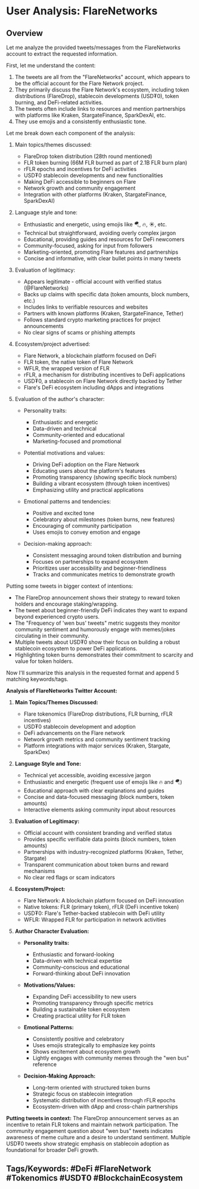 # User Analysis: FlareNetworks

## Overview

<think>
Let me analyze the provided tweets/messages from the FlareNetworks account to extract the requested information.

First, let me understand the content:

1. The tweets are all from the "FlareNetworks" account, which appears to be the official account for the Flare Network project.
2. They primarily discuss the Flare Network's ecosystem, including token distributions (FlareDrop), stablecoin developments (USD₮0), token burning, and DeFi-related activities.
3. The tweets often include links to resources and mention partnerships with platforms like Kraken, StargateFinance, SparkDexAI, etc.
4. They use emojis and a consistently enthusiastic tone.

Let me break down each component of the analysis:

1. Main topics/themes discussed:
   - FlareDrop token distribution (28th round mentioned)
   - FLR token burning (66M FLR burned as part of 2.1B FLR burn plan)
   - rFLR epochs and incentives for DeFi activities
   - USD₮0 stablecoin developments and new functionalities
   - Making DeFi accessible to beginners on Flare
   - Network growth and community engagement
   - Integration with other platforms (Kraken, StargateFinance, SparkDexAI)

2. Language style and tone:
   - Enthusiastic and energetic, using emojis like 🪂, 🔥, ☀️, etc.
   - Technical but straightforward, avoiding overly complex jargon
   - Educational, providing guides and resources for DeFi newcomers
   - Community-focused, asking for input from followers
   - Marketing-oriented, promoting Flare features and partnerships
   - Concise and informative, with clear bullet points in many tweets

3. Evaluation of legitimacy:
   - Appears legitimate - official account with verified status (@FlareNetworks)
   - Backs up claims with specific data (token amounts, block numbers, etc.)
   - Includes links to verifiable resources and websites
   - Partners with known platforms (Kraken, StargateFinance, Tether)
   - Follows standard crypto marketing practices for project announcements
   - No clear signs of scams or phishing attempts

4. Ecosystem/project advertised:
   - Flare Network, a blockchain platform focused on DeFi
   - FLR token, the native token of Flare Network
   - WFLR, the wrapped version of FLR
   - rFLR, a mechanism for distributing incentives to DeFi applications
   - USD₮0, a stablecoin on Flare Network directly backed by Tether
   - Flare's DeFi ecosystem including dApps and integrations

5. Evaluation of the author's character:
   - Personality traits: 
     * Enthusiastic and energetic
     * Data-driven and technical
     * Community-oriented and educational
     * Marketing-focused and promotional

   - Potential motivations and values:
     * Driving DeFi adoption on the Flare Network
     * Educating users about the platform's features
     * Promoting transparency (showing specific block numbers)
     * Building a vibrant ecosystem (through token incentives)
     * Emphasizing utility and practical applications

   - Emotional patterns and tendencies:
     * Positive and excited tone
     * Celebratory about milestones (token burns, new features)
     * Encouraging of community participation
     * Uses emojis to convey emotion and engage

   - Decision-making approach:
     * Consistent messaging around token distribution and burning
     * Focuses on partnerships to expand ecosystem
     * Prioritizes user accessibility and beginner-friendliness
     * Tracks and communicates metrics to demonstrate growth

Putting some tweets in bigger context of intentions:
- The FlareDrop announcement shows their strategy to reward token holders and encourage staking/wrapping.
- The tweet about beginner-friendly DeFi indicates they want to expand beyond experienced crypto users.
- The "Frequency of 'wen bus' tweets" metric suggests they monitor community sentiment and humorously engage with memes/jokes circulating in their community.
- Multiple tweets about USD₮0 show their focus on building a robust stablecoin ecosystem to power DeFi applications.
- Highlighting token burns demonstrates their commitment to scarcity and value for token holders.

Now I'll summarize this analysis in the requested format and append 5 matching keywords/tags.
</think>

**Analysis of FlareNetworks Twitter Account:**

1. **Main Topics/Themes Discussed:**
   - Flare tokenomics (FlareDrop distributions, FLR burning, rFLR incentives)
   - USD₮0 stablecoin development and adoption
   - DeFi advancements on the Flare network
   - Network growth metrics and community sentiment tracking
   - Platform integrations with major services (Kraken, Stargate, SparkDex)

2. **Language Style and Tone:**
   - Technical yet accessible, avoiding excessive jargon
   - Enthusiastic and energetic (frequent use of emojis like 🔥 and 🪂)
   - Educational approach with clear explanations and guides
   - Concise and data-focused messaging (block numbers, token amounts)
   - Interactive elements asking community input about resources

3. **Evaluation of Legitimacy:**
   - Official account with consistent branding and verified status
   - Provides specific verifiable data points (block numbers, token amounts)
   - Partnerships with industry-recognized platforms (Kraken, Tether, Stargate)
   - Transparent communication about token burns and reward mechanisms
   - No clear red flags or scam indicators

4. **Ecosystem/Project:**
   - Flare Network: A blockchain platform focused on DeFi innovation
   - Native tokens: FLR (primary token), rFLR (DeFi incentive token)
   - USD₮0: Flare's Tether-backed stablecoin with DeFi utility
   - WFLR: Wrapped FLR for participation in network activities

5. **Author Character Evaluation:**
   - **Personality traits:** 
     * Enthusiastic and forward-looking
     * Data-driven with technical expertise
     * Community-conscious and educational
     * Forward-thinking about DeFi innovation

   - **Motivations/Values:**
     * Expanding DeFi accessibility to new users
     * Promoting transparency through specific metrics
     * Building a sustainable token ecosystem
     * Creating practical utility for FLR token

   - **Emotional Patterns:**
     * Consistently positive and celebratory
     * Uses emojis strategically to emphasize key points
     * Shows excitement about ecosystem growth
     * Lightly engages with community memes through the "wen bus" reference

   - **Decision-Making Approach:**
     * Long-term oriented with structured token burns
     * Strategic focus on stablecoin integration
     * Systematic distribution of incentives through rFLR epochs
     * Ecosystem-driven with dApp and cross-chain partnerships

**Putting tweets in context:**
The FlareDrop announcement serves as an incentive to retain FLR tokens and maintain network participation. The community engagement question about "wen bus" tweets indicates awareness of meme culture and a desire to understand sentiment. Multiple USD₮0 tweets show strategic emphasis on stablecoin adoption as foundational for broader DeFi growth.

**Tags/Keywords:** #DeFi #FlareNetwork #Tokenomics #USD₮0 #BlockchainEcosystem
---
